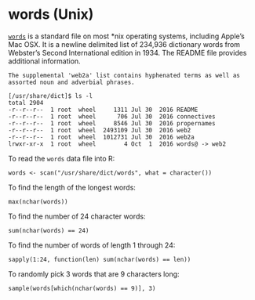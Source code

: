 # words (Unix)

[`words`](https://en.wikipedia.org/wiki/Words_(Unix)) is a standard file on most *nix operating systems, including Apple’s Mac OSX. It is a newline delimited list of 234,936 dictionary words from Webster’s Second International edition in 1934. The README file provides additional information.

    The supplemental 'web2a' list contains hyphenated terms as well as assorted noun and adverbial phrases.

```
[/usr/share/dict]$ ls -l
total 2904
-r--r--r--  1 root  wheel     1311 Jul 30  2016 README
-r--r--r--  1 root  wheel      706 Jul 30  2016 connectives
-r--r--r--  1 root  wheel     8546 Jul 30  2016 propernames
-r--r--r--  1 root  wheel  2493109 Jul 30  2016 web2
-r--r--r--  1 root  wheel  1012731 Jul 30  2016 web2a
lrwxr-xr-x  1 root  wheel        4 Oct  1  2016 words@ -> web2
```

To read the `words` data file into R:

```
words <- scan("/usr/share/dict/words", what = character())
```

To find the length of the longest words:

```
max(nchar(words))
```

To find the number of 24 character words:

```
sum(nchar(words) == 24)
```

To find the number of words of length 1 through 24:

```
sapply(1:24, function(len) sum(nchar(words) == len))
```

To randomly pick 3 words that are 9 characters long:

```
sample(words[which(nchar(words) == 9)], 3)
```
